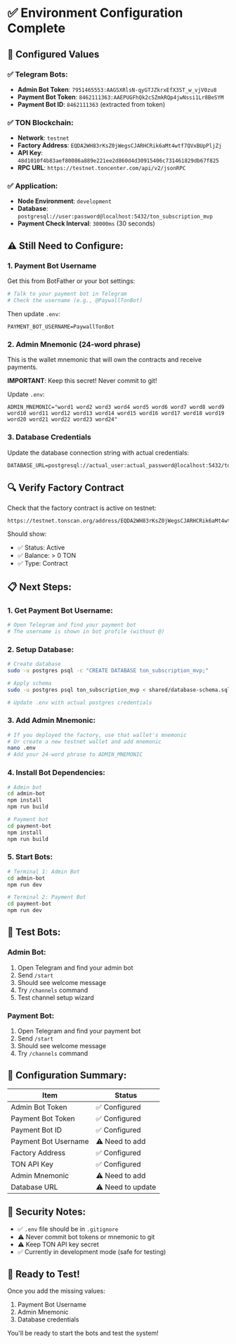 # ✅ Environment Configuration Complete

## 🎯 Configured Values

### ✅ Telegram Bots:
- **Admin Bot Token**: `7951465553:AAGSXRlsN-qyGTJZkrxEfX3ST_w_vjV0zu8`
- **Payment Bot Token**: `8462111363:AAEPUGFhQk2cSZmkRQp4jwNssi1Lr8BeSYM`
- **Payment Bot ID**: `8462111363` (extracted from token)

### ✅ TON Blockchain:
- **Network**: `testnet`
- **Factory Address**: `EQDA2WH83rKsZ0jWegsCJARHCRik6aMt4wtf7QVxBUpPljZj`
- **API Key**: `48d1010f4b83aef80086a889e221ee2d860d4d30915406c731461829db67f825`
- **RPC URL**: `https://testnet.toncenter.com/api/v2/jsonRPC`

### ✅ Application:
- **Node Environment**: `development`
- **Database**: `postgresql://user:password@localhost:5432/ton_subscription_mvp`
- **Payment Check Interval**: `30000ms` (30 seconds)

## ⚠️ Still Need to Configure:

### 1. Payment Bot Username
Get this from BotFather or your bot settings:

```bash
# Talk to your payment bot in Telegram
# Check the username (e.g., @PaywallTonBot)
```

Then update `.env`:
```env
PAYMENT_BOT_USERNAME=PaywallTonBot
```

### 2. Admin Mnemonic (24-word phrase)
This is the wallet mnemonic that will own the contracts and receive payments.

**IMPORTANT**: Keep this secret! Never commit to git!

Update `.env`:
```env
ADMIN_MNEMONIC="word1 word2 word3 word4 word5 word6 word7 word8 word9 word10 word11 word12 word13 word14 word15 word16 word17 word18 word19 word20 word21 word22 word23 word24"
```

### 3. Database Credentials
Update the database connection string with actual credentials:

```env
DATABASE_URL=postgresql://actual_user:actual_password@localhost:5432/ton_subscription_mvp
```

## 🔍 Verify Factory Contract

Check that the factory contract is active on testnet:
```
https://testnet.tonscan.org/address/EQDA2WH83rKsZ0jWegsCJARHCRik6aMt4wtf7QVxBUpPljZj
```

Should show:
- ✅ Status: Active
- ✅ Balance: > 0 TON
- ✅ Type: Contract

## 📋 Next Steps:

### 1. Get Payment Bot Username:
```bash
# Open Telegram and find your payment bot
# The username is shown in bot profile (without @)
```

### 2. Setup Database:
```bash
# Create database
sudo -u postgres psql -c "CREATE DATABASE ton_subscription_mvp;"

# Apply schema
sudo -u postgres psql ton_subscription_mvp < shared/database-schema.sql

# Update .env with actual postgres credentials
```

### 3. Add Admin Mnemonic:
```bash
# If you deployed the factory, use that wallet's mnemonic
# Or create a new testnet wallet and add mnemonic
nano .env
# Add your 24-word phrase to ADMIN_MNEMONIC
```

### 4. Install Bot Dependencies:
```bash
# Admin bot
cd admin-bot
npm install
npm run build

# Payment bot
cd payment-bot
npm install
npm run build
```

### 5. Start Bots:
```bash
# Terminal 1: Admin Bot
cd admin-bot
npm run dev

# Terminal 2: Payment Bot
cd payment-bot
npm run dev
```

## 🧪 Test Bots:

### Admin Bot:
1. Open Telegram and find your admin bot
2. Send `/start`
3. Should see welcome message
4. Try `/channels` command
5. Test channel setup wizard

### Payment Bot:
1. Open Telegram and find your payment bot
2. Send `/start`
3. Should see welcome message
4. Try `/channels` command

## 📝 Configuration Summary:

| Item | Status |
|------|--------|
| Admin Bot Token | ✅ Configured |
| Payment Bot Token | ✅ Configured |
| Payment Bot ID | ✅ Configured |
| Payment Bot Username | ⚠️ Need to add |
| Factory Address | ✅ Configured |
| TON API Key | ✅ Configured |
| Admin Mnemonic | ⚠️ Need to add |
| Database URL | ⚠️ Need to update |

## 🔐 Security Notes:

- ✅ `.env` file should be in `.gitignore`
- ⚠️ Never commit bot tokens or mnemonic to git
- ⚠️ Keep TON API key secret
- ✅ Currently in development mode (safe for testing)

## 🎯 Ready to Test!

Once you add the missing values:
1. Payment Bot Username
2. Admin Mnemonic
3. Database credentials

You'll be ready to start the bots and test the system!
